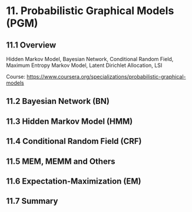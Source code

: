 
# 11. Probabilistic Graphical Models (PGM)

## 11.1 Overview

Hidden Markov Model, Bayesian Network, Conditional Random Field, Maximum Entropy Markov Model, Latent Dirichlet Allocation, LSI

Course: <https://www.coursera.org/specializations/probabilistic-graphical-models>


## 11.2 Bayesian Network (BN)

## 11.3 Hidden Markov Model (HMM)

## 11.4 Conditional Random Field (CRF)

## 11.5 MEM, MEMM and Others

## 11.6 Expectation-Maximization (EM)

## 11.7 Summary
